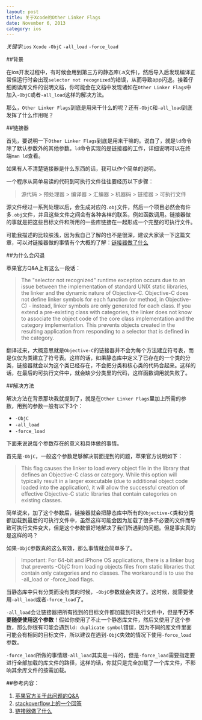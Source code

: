```yaml
---   
layout: post
title: 关于Xcode的Other Linker Flags
date: November 6, 2013
category: ios    
---
```


*关键字*:`ios` `Xcode` `-ObjC` `-all_load` `-force_load`

##背景

在ios开发过程中，有时候会用到第三方的静态库(.a文件)，然后导入后发现编译正常但运行时会出现`selector not recognized`的错误，从而导致app闪退。接着仔细阅读库文件的说明文档，你可能会在文档中发现诸如在`Other Linker Flags`中加入`-ObjC`或者`-all_load`这样的解决方法。

那么，`Other Linker Flags`到底是用来干什么的呢？还有`-ObjC`和`-all_load`到底发挥了什么作用呢？

##链接器

首先，要说明一下`Other Linker Flags`到底是用来干嘛的。说白了，就是`ld`命令除了默认参数外的其他参数。`ld`命令实现的是链接器的工作，详细说明可以在终端`man ld`查看。

如果有人不清楚链接器是什么东西的话，我可以作个简单的说明。

一个程序从简单易读的代码到可执行文件往往要经历以下步骤：

>源代码 > 预处理器 > 编译器 > 汇编器 > 机器码 > 链接器 > 可执行文件

源文件经过一系列处理以后，会生成对应的`.obj`文件，然后一个项目必然会有许多`.obj`文件，并且这些文件之间会有各种各样的联系，例如函数调用。链接器做的事就是把这些目标文件和所用的一些库链接在一起形成一个完整的可执行文件。
    
可能我描述的比较肤浅，因为我自己了解的也不是很深，建议大家读一下这篇文章，可以对链接器做的事情有个大概的了解：[链接器做了什么](http://www.dutor.net/index.php/2012/02/what-linkers-do/)

##为什么会闪退

苹果官方Q&A上有这么一段话：
>The "selector not recognized" runtime exception occurs due to an issue between the implementation of standard UNIX static libraries, the linker and the dynamic nature of Objective-C. Objective-C does not define linker symbols for each function (or method, in Objective-C) - instead, linker symbols are only generated for each class. If you extend a pre-existing class with categories, the linker does not know to associate the object code of the core class implementation and the category implementation. This prevents objects created in the resulting application from responding to a selector that is defined in the category.

翻译过来，大概意思就是`Objective-C`的链接器并不会为每个方法建立符号表，而是仅仅为类建立了符号表。这样的话，如果静态库中定义了已存在的一个类的分类，链接器就会以为这个类已经存在，不会把分类和核心类的代码合起来。这样的话，在最后的可执行文件中，就会缺少分类里的代码，这样函数调用就失败了。

##解决方法

解决方法在背景那块我就提到了，就是在`Other Linker Flags`里加上所需的参数，用到的参数一般有以下3个：

- `-ObjC`
- `-all_load`
- `-force_load`

下面来说说每个参数存在的意义和具体做的事情。

首先是`-ObjC`，一般这个参数足够解决前面提到的问题，苹果官方说明如下：
>This flag causes the linker to load every object file in the library that defines an Objective-C class or category. While this option will typically result in a larger executable (due to additional object code loaded into the application), it will allow the successful creation of effective Objective-C static libraries that contain categories on existing classes.

简单说来，加了这个参数后，链接器就会把静态库中所有的`Objective-C`类和分类都加载到最后的可执行文件中，虽然这样可能会因为加载了很多不必要的文件而导致可执行文件变大，但是这个参数很好地解决了我们所遇到的问题。但是事实真的是这样的吗？

如果`-ObjC`参数真的这么有效，那么事情就会简单多了。
>Important: For 64-bit and iPhone OS applications, there is a linker bug that prevents -ObjC from loading objects files from static libraries that contain only categories and no classes. The workaround is to use the -all_load or -force_load flags.

当静态库中只有分类而没有类的时候，`-ObjC`参数就会失效了。这时候，就需要使用`-all_load`或者`-force_load`了。

`-all_load`会让链接器把所有找到的目标文件都加载到可执行文件中，但是**千万不要随便使用这个参数**！假如你使用了不止一个静态库文件，然后又使用了这个参数，那么你很有可能会遇到`ld: duplicate symbol`错误，因为不同的库文件里面可能会有相同的目标文件，所以建议在遇到`-ObjC`失效的情况下使用`-force_load`参数。

`-force_load`所做的事情跟`-all_load`其实是一样的，但是`-force_load`需要指定要进行全部加载的库文件的路径，这样的话，你就只是完全加载了一个库文件，不影响其余库文件的按需加载。

##参考内容：
1. [苹果官方关于此问题的Q&A](https://developer.apple.com/library/mac/qa/qa1490/_index.html)
2. [stackoverflow上的一个回答](http://stackoverflow.com/questions/2567498/objective-c-categories-in-static-library)
3. [链接器做了什么](http://www.dutor.net/index.php/2012/02/what-linkers-do/)
